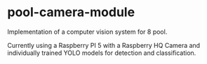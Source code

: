 # pool-camera-module
Implementation of a computer vision system for 8 pool.

Currently using a Raspberry PI 5 with a Raspberry HQ Camera and individually trained YOLO models for detection and classification.